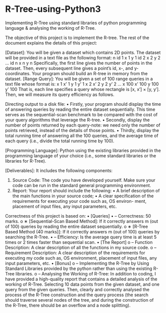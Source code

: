 # R-Tree-using-Python3
Implementing R-Tree using standard libraries of python programming language &amp; analysing the working of R-Tree.

The objective of this project is to implement the R-tree. The rest of the document explains the details of this project: 

[Dataset]: You will be given a dataset which contains 2D points. The dataset will be provided 
in a text file as the following format: 
n
id 1 x 1 y 1 
id 2 x 2 y 2 ...
id n x n y n 
Specifically, the first line gives the number of points in the dataset. Then, every subsequent line gives a point’s id, x-, and y-coordinates. Your program should build an R-tree in memory from the dataset. 
[Range Query]: You will be given a set of 100 range queries in a text file whose format is: 
x 1 x’ 1 y 1 y’ 1
x 2 x’ 2 y 2 y’ 2
...
x 100 x’ 100 y 100 y’ 100 
That is, each line specifies a query whose rectangle is [x, x′] × [y, y′]. Then, we will measure its query efficiency as follows. 

Directing output to a disk file: 
• Firstly, your program should display the time of answering queries by reading the entire dataset sequentially. This time serves as the sequential-scan benchmark to be compared with the cost of your query algorithms that leverage the R-tree. 
• Secondly, display the number of points returned by each query-note: we need only the number of points retrieved, instead of the details of those points. 
• Thirdly, display the total running time of answering all the 100 queries, and the average time of each query (i.e., divide the total running time by 100). 

[Programming Language]: Python using the existing libraries provided in the programming language of your choice (i.e., some standard libraries or the libraries for R-Tree). 

[Deliverables]: It includes the following components: 
1.	Source Code: The code you have developed yourself. Make sure your code can be run in 
the standard general programming environment. 
2.	Report: Your report should include the following: 
•	A brief description of the main functions in your source code; 
•	A clear specification of the requirements for executing your code such as, OS environ- 
ment, placement of input files, any input parameters, etc. 


Correctness  of this project is based on: 
• [Queries] 
•	–  Correctness: 50 marks. 
o	∗  [Sequential-Scan Based Method]: If it correctly answers m (out of 100) queries by reading the entire dataset sequentially. 
o	∗  [R-Tree Based Method (40 marks)]: If it correctly answers m (out of 100) queries by searching the R-Tree.
•	–  Efficiency: Is the average query time is at least 5 times or 2 times faster than sequential scan. 
• [The Report] 
o	–  Function Description: A clear description of all the functions in my source code. 
o	–  Requirement Description: A clear description of the requirements for executing my code such as, OS environment, placement of input files, any input parameters, etc.
• [Bonus] 
o	–  Implementing the R-Tree by Using Standard Libraries provided by the python rather than using the existing R-Tree libraries. 
o	–  Analysing the Working of R-Tree: In addition to coding, I have provided a high-quality report that contains a detailed analysis of the working of R-Tree. Selecting 10 data points from the given dataset, and one query from the given queries. Then, clearly and correctly analysed the process of the R-Tree construction and the query process (the search should traverse several nodes of the tree, and during the construction of the R-Tree, there should be an overflow and a node splitting).
